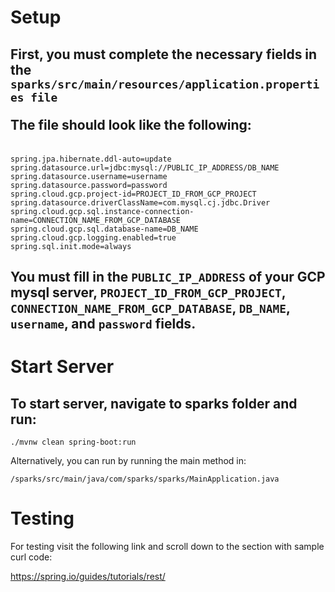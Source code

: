 <h1>Setup</h1>

<h2>First, you must complete the necessary fields in the 
<code>sparks/src/main/resources/application.properties file</code>

The file should look like the following:
</h2>

<code>
spring.jpa.hibernate.ddl-auto=update
spring.datasource.url=jdbc:mysql://PUBLIC_IP_ADDRESS/DB_NAME
spring.datasource.username=username
spring.datasource.password=password
spring.cloud.gcp.project-id=PROJECT_ID_FROM_GCP_PROJECT
spring.datasource.driverClassName=com.mysql.cj.jdbc.Driver
spring.cloud.gcp.sql.instance-connection-name=CONNECTION_NAME_FROM_GCP_DATABASE
spring.cloud.gcp.sql.database-name=DB_NAME
spring.cloud.gcp.logging.enabled=true
spring.sql.init.mode=always
</code>

<h2>You must fill in the <code>PUBLIC_IP_ADDRESS</code> of your GCP mysql server, <code>PROJECT_ID_FROM_GCP_PROJECT</code>, <code>CONNECTION_NAME_FROM_GCP_DATABASE</code>, <code>DB_NAME</code>, <code>username</code>, and <code>password</code>
fields.

<h1>Start Server</h1>

<h2>To start server, navigate to sparks folder and run:</h2>

<code>./mvnw clean spring-boot:run</code>

Alternatively, you can run by running the main method in:

<code>/sparks/src/main/java/com/sparks/sparks/MainApplication.java</code>

<h1>Testing</h1>

For testing visit the following link and scroll down to the section with sample curl code:

https://spring.io/guides/tutorials/rest/

